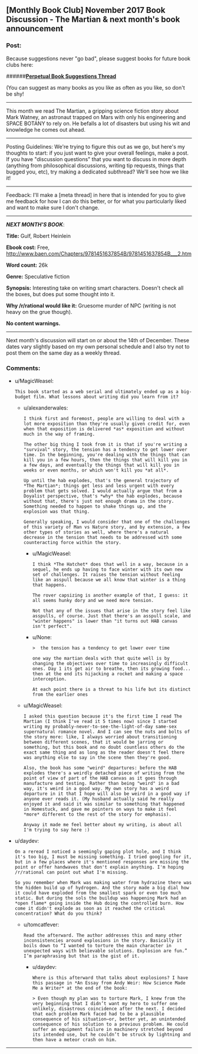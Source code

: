 ## [Monthly Book Club] November 2017 Book Discussion - The Martian & next month's book announcement

### Post:

Because suggestions never "go bad", please suggest books for future book clubs here:

######[**Perpetual Book Suggestions Thread**](https://www.reddit.com/r/rational/comments/6zr43u/monthly_book_club_perpetual_book_suggestion/)

(You can suggest as many books as you like as often as you like, so don't be shy!

-----

This month we read The Martian, a gripping science fiction story about Mark Watney, an astronaut trapped on Mars with only his engineering and SPACE BOTANY to rely on. He befalls a lot of disasters but using his wit and knowledge he comes out ahead. 

---

Posting Guidelines: We're trying to figure this out as we go, but here's my thoughts to start: if you just want to give your overall feelings, make a post. If you have "discussion questions" that you want to discuss in more depth (anything from philosophical discussions, writing tip requests, things that bugged you, etc), try making a dedicated subthread? We'll see how we like it!

---

Feedback: I'll make a [meta thread] in here that is intended for you to give me feedback for how I can do this better, or for what you particularly liked and want to make sure I don't change. 

---

***NEXT MONTH'S BOOK***: 

**Title:** Gulf, Robert Heinlein

**Ebook cost:** Free, http://www.baen.com/Chapters/9781451637854B/9781451637854B___2.htm

**Word count:** 26k

**Genre:** Speculative fiction

**Synopsis:**  Interesting take on writing smart characters. Doesn't check all the boxes, but does put some thought into it.

**Why /r/rational would like it:** Gruesome murder of NPC (writing is not heavy on the grue though).

**No content warnings.**

---

Next month's discussion will start on or about the 14th of December. These dates vary slightly based on my own personal schedule and I also try not to post them on the same day as a weekly thread.

### Comments:

- u/MagicWeasel:
  ```
  This book started as a web serial and ultimately ended up as a big-budget film. What lessons about writing did you learn from it?
  ```

  - u/alexanderwales:
    ```
    I think first and foremost, people are willing to deal with a lot more exposition than they're usually given credit for, even when that exposition is delivered *as* exposition and without much in the way of framing.

    The other big thing I took from it is that if you're writing a "survival" story, the tension has a tendency to get lower over time. In the beginning, you're dealing with the things that can kill you in a few hours, then the things that will kill you in a few days, and eventually the things that will kill you in weeks or even months, or which won't kill you *at all*.

    Up until the hab explodes, that's the general trajectory of *The Martian*; things get less and less urgent with every problem that gets solved. I would actually argue that from a Doyalist perspective, that's *why* the hab explodes, because without that, there's just not enough drama in the story. Something needed to happen to shake things up, and the explosion was that thing.

    Generally speaking, I would consider that one of the challenges of this variety of Man vs Nature story, and by extension, a few other types of stories as well, where there's a natural decrease in the tension that needs to be addressed with some counteracting force within the story.
    ```

    - u/MagicWeasel:
      ```
      I think *The Hatchet* does that well in a way, because in a sequel, he ends up having to face winter with its own new set of challenges. It raises the tension without feeling like an asspull because we all know that winter is a thing that happens.

      The rover capsizing is another example of that, I guess: it all seems hunky dory and we need more tension. 

      Not that any of the issues that arise in the story feel like asspulls, of course. Just that there's an asspull scale, and "winter happens" is lower than "it turns out HAB canvas isn't perfect".
      ```

    - u/None:
      ```
      >  the tension has a tendency to get lower over time

      one way the martian deals with that quite well is by changing the objectives over time to increasingly difficult ones. Day 1 its get air to breathe, then its growing food... then at the end its hijacking a rocket and making a space interception. 

      At each point there is a threat to his life but its distinct from the earlier ones
      ```

  - u/MagicWeasel:
    ```
    I asked this question because it's the first time I read The Martian (I think I've read it 5 times now) since I started writing my probably-never-to-see-the-light-of-day same-sex supernatural romance novel. And I can see the nuts and bolts of the story more: like, I always worried about transitioning between different scenes, that it would be jarring or something, but this book and no doubt countless others do the exact same thing and as long as the reader doesn't feel there was anything else to say in the scene then they're good.

    Also, the book has some "weird" departures: before the HAB explodes there's a weirdly detached piece of writing from the point of view of part of the HAB canvas as it goes through manufacture and testing. Rather than being "weird" in a bad way, it's weird in a good way. My own story has a weird departure in it that I hope will also be weird in a good way if anyone ever reads it. (My husband actually said he really enjoyed it and said it was similar to something that happened in Homestuck, and gave me pointers on ways to make it feel *more* different to the rest of the story for emphasis). 

    Anyway it made me feel better about my writing, is about all I'm trying to say here :)
    ```

- u/daydev:
  ```
  On a reread I noticed a seemingly gaping plot hole, and I think it's too big, I must be missing something. I tried googling for it, but in a few places where it's mentioned responses are missing the point or offer handwaves that don't explain anything. I'm hoping /r/rational can point out what I'm missing. 

  So you remember when Mark was making water from hydrazine there was the hidden build up of hydrogen. And the story made a big dial how it could have exploded from the smallest spark or even too much static. But during the sols the buildup was happening Mark had an *open flame* going inside the Hub doing the controlled burn. How come it didn't explode as soon as it reached the critical concentration? What do you think?
  ```

  - u/tomcatfever:
    ```
    Read the afterward. The author addresses this and many other inconsistencies around explosions in the story. Basically it boils down to “I wanted to torture the main character in unexpected ways with believable solutions. Explosion are fun.” I’m paraphrasing but that is the gist of it.
    ```

    - u/daydev:
      ```
      Where is this afterward that talks about explosions? I have this passage in *An Essay from Andy Weir: How Science Made Me a Writer* at the end of the book:

      > Even though my plan was to torture Mark, I knew from the very beginning that I didn’t want my hero to suffer one unlikely, disastrous coincidence after the next. I decided that each problem Mark faced had to be a plausible consequence of his situation—or, better yet, an unintended consequence of his solution to a previous problem. He could suffer an equipment failure in machinery stretched beyond its intended use, but he couldn’t be struck by lightning and then have a meteor crash on him.
      ```

---

